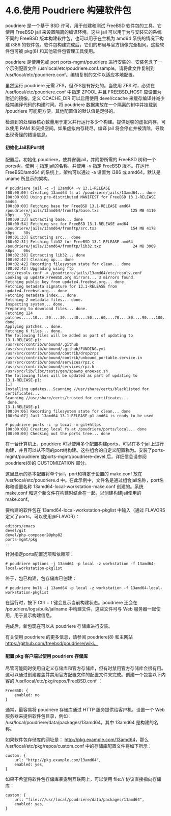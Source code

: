 # 4.6.使用 Poudriere 构建软件包

poudriere 是一个基于 BSD 许可，用于创建和测试 FreeBSD 软件包的工具。它使用 FreeBSD jail 来设置隔离的编译环境。这些 jail 可以用于为与安装它的系统不同的 FreeBSD 版本构建软件包，也可以用于在主机为 amd64 系统的情况下构建 i386 的软件包。软件包构建完成后，它们的布局与官方镜像完全相同。这些软件包可被 pkg(8) 和其他软件包管理工具使用。

poudriere 是使用包或 port ports-mgmt/poudriere  进行安装的。安装包含了一个示例配置文件 /usr/local/etc/poudriere.conf.sample。请将此文件复制到 /usr/local/etc/poudriere.conf。编辑复制的文件以适应本地配置。

虽然运行 poudriere 无需 ZFS，但ZFS是有好处的。当使用 ZFS 时，必须在 /usr/local/etc/poudriere.conf 中指定 ZPOOL 并且 FREEBSD_HOST 应设置为附近的镜像。定义 CCACHE_DIR 可以启用使用 devel/ccache 来缓存编译并减少经常编译代码的构建时间。将 poudriere 数据集放在一个隔离的树中并挂载到 /poudriere 可能更方便。其他配置值的默认值是足够的。

检测到的处理器核心数量用于定义并行运行多少个构建。提供足够的虚拟内存，可以使用 RAM 和交换空间。如果虚拟内存耗尽，编译 jail 将会停止并被清除，导致出现奇怪的错误信息。

#### 初始化Jail和Port树

配置后，初始化 poudriere，使其安装jail，并附带所需的 FreeBSD 树和一个ports树。使用 -j 指定jail的名称，并使用 -v 指定 FreeBSD 版本。在运行 FreeBSD/amd64 的系统上，架构可以通过 -a 设置为 i386 或 amd64。默认是 uname 所显示的架构。

```
# poudriere jail -c -j 13amd64 -v 13.1-RELEASE
[00:00:00] Creating 13amd64 fs at /poudriere/jails/13amd64... done
[00:00:00] Using pre-distributed MANIFEST for FreeBSD 13.1-RELEASE amd64
[00:00:00] Fetching base for FreeBSD 13.1-RELEASE amd64
/poudriere/jails/13amd64/fromftp/base.txz              125 MB 4110 kBps    31s
[00:00:33] Extracting base... done
[00:00:54] Fetching src for FreeBSD 13.1-RELEASE amd64
/poudriere/jails/13amd64/fromftp/src.txz               154 MB 4178 kBps    38s
[00:01:33] Extracting src... done
[00:02:31] Fetching lib32 for FreeBSD 13.1-RELEASE amd64
/poudriere/jails/13amd64/fromftp/lib32.txz              24 MB 3969 kBps    06s
[00:02:38] Extracting lib32... done
[00:02:42] Cleaning up... done
[00:02:42] Recording filesystem state for clean... done
[00:02:42] Upgrading using ftp
/etc/resolv.conf -> /poudriere/jails/13amd64/etc/resolv.conf
Looking up update.FreeBSD.org mirrors... 3 mirrors found.
Fetching public key from update4.freebsd.org... done.
Fetching metadata signature for 13.1-RELEASE from update4.freebsd.org... done.
Fetching metadata index... done.
Fetching 2 metadata files... done.
Inspecting system... done.
Preparing to download files... done.
Fetching 124 patches.....10....20....30....40....50....60....70....80....90....100....110....120.. done.
Applying patches... done.
Fetching 6 files... done.
The following files will be added as part of updating to
13.1-RELEASE-p1:
/usr/src/contrib/unbound/.github
/usr/src/contrib/unbound/.github/FUNDING.yml
/usr/src/contrib/unbound/contrib/drop2rpz
/usr/src/contrib/unbound/contrib/unbound_portable.service.in
/usr/src/contrib/unbound/services/rpz.c
/usr/src/contrib/unbound/services/rpz.h
/usr/src/lib/libc/tests/gen/spawnp_enoexec.sh
The following files will be updated as part of updating to
13.1-RELEASE-p1:
[…]
Installing updates...Scanning //usr/share/certs/blacklisted for certificates...
Scanning //usr/share/certs/trusted for certificates...
 done.
13.1-RELEASE-p1
[00:04:06] Recording filesystem state for clean... done
[00:04:07] Jail 13amd64 13.1-RELEASE-p1 amd64 is ready to be used
```

```
# poudriere ports -c -p local -m git+https
[00:00:00] Creating local fs at /poudriere/ports/local... done
[00:00:00] Checking out the ports tree... done
```

在一台计算机上，poudriere 可以使用多个配置构建ports，可以在多个jail上进行构建，并且可以从不同的port树构建。这些组合的自定义配置称为。安装了ports-mgmt/poudriere 或ports-mgmt/poudriere-devel 后，详细信息请参阅 poudriere(8)的 CUSTOMIZATION 部分。

这里显示的基本配置将单个jail，port和特定于设置的 make.conf 放在 /usr/local/etc/poudriere.d 中。在此示例中，文件名是通过组合jail名称，port名称和设置名称 13amd64-local-workstation-make.conf 创建的。系统 make.conf 和这个新文件在构建时结合在一起，以创建构建jail使用的 make.conf。

要构建的软件包在 13amd64-local-workstation-pkglist 中输入（通过 FLAVORS 定义了ports，可以使用@FLAVOR）：

```
editors/emacs
devel/git
devel/php-composer2@php82
ports-mgmt/pkg
...
```

针对指定ports配置选项和依赖项：

```
# poudriere options -j 13amd64 -p local -z workstation -f 13amd64-local-workstation-pkglist
```

终于，包已构建，包存储库已创建：

```
# poudriere bulk -j 13amd64 -p local -z workstation -f 13amd64-local-workstation-pkglist
```

在运行时，按下 Ctrl + t 键会显示当前构建状态。poudriere 还会在 /poudriere/logs/bulk/jailname 中构建文件，这些文件可与 Web 服务器一起使用，用于显示构建信息。

完成后，新包现在可以从 poudriere 存储库进行安装。

有关使用 poudriere 的更多信息，请参阅 poudriere(8) 和主网站 https://github.com/freebsd/poudriere/wiki。

#### 配置 pkg 客户端以使用 poudriere 存储库

尽管可能同时使用自定义存储库和官方存储库，但有时禁用官方存储库会很有用。这可以通过创建覆盖并禁用官方配置文件的配置文件来完成。创建一个包含以下内容的 /usr/local/etc/pkg/repos/FreeBSD.conf ：

```
FreeBSD: {
	enabled: no
}
```

通常，最容易将 poudriere 存储库通过 HTTP 服务提供给客户机。设置一个 Web 服务器来提供软件包目录，例如： /usr/local/poudriere/data/packages/13amd64，其中 13amd64 是构建的名称。

如果软件包存储库的网址是： <http://pkg.example.com/13amd64>，那么 /usr/local/etc/pkg/repos/custom.conf 中的存储库配置文件将如下所示：

```
custom: {
	url: "http://pkg.example.com/13amd64",
	enabled: yes,
}
```

如果不希望将软件包存储库暴露到互联网上，可以使用 file:// 协议直接指向存储库：

```
custom: {
	url: "file:///usr/local/poudriere/data/packages/11amd64",
	enabled: yes,
}
```
